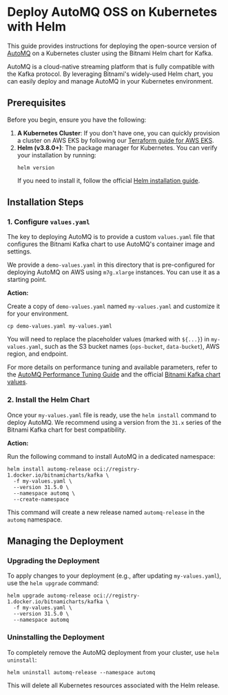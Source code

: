 # Deploy AutoMQ OSS on Kubernetes with Helm

This guide provides instructions for deploying the open-source version of [AutoMQ](https://www.automq.com/) on a Kubernetes cluster using the Bitnami Helm chart for Kafka.

AutoMQ is a cloud-native streaming platform that is fully compatible with the Kafka protocol. By leveraging Bitnami's widely-used Helm chart, you can easily deploy and manage AutoMQ in your Kubernetes environment.

## Prerequisites

Before you begin, ensure you have the following:

1.  **A Kubernetes Cluster**: If you don't have one, you can quickly provision a cluster on AWS EKS by following our [Terraform guide for AWS EKS](../../kubernetes/aws/terraform/README.md).
2.  **Helm (v3.8.0+)**: The package manager for Kubernetes. You can verify your installation by running:
    ```shell
    helm version
    ```
    If you need to install it, follow the official [Helm installation guide](https://helm.sh/docs/intro/install/).

## Installation Steps

### 1. Configure `values.yaml`

The key to deploying AutoMQ is to provide a custom `values.yaml` file that configures the Bitnami Kafka chart to use AutoMQ's container image and settings.

We provide a `demo-values.yaml` in this directory that is pre-configured for deploying AutoMQ on AWS using `m7g.xlarge` instances. You can use it as a starting point.

**Action:**

Create a copy of `demo-values.yaml` named `my-values.yaml` and customize it for your environment.

```shell
cp demo-values.yaml my-values.yaml
```

You will need to replace the placeholder values (marked with `${...}`) in `my-values.yaml`, such as the S3 bucket names (`ops-bucket`, `data-bucket`), AWS region, and endpoint.

For more details on performance tuning and available parameters, refer to the [AutoMQ Performance Tuning Guide](https://www.automq.com/docs/automq/deployment/performance-tuning-for-broker) and the official [Bitnami Kafka chart values](https://github.com/bitnami/charts/blob/main/bitnami/kafka/values.yaml).

### 2. Install the Helm Chart

Once your `my-values.yaml` file is ready, use the `helm install` command to deploy AutoMQ. We recommend using a version from the `31.x` series of the Bitnami Kafka chart for best compatibility.

**Action:**

Run the following command to install AutoMQ in a dedicated namespace:

```shell
helm install automq-release oci://registry-1.docker.io/bitnamicharts/kafka \
  -f my-values.yaml \
  --version 31.5.0 \
  --namespace automq \
  --create-namespace
```

This command will create a new release named `automq-release` in the `automq` namespace.

## Managing the Deployment

### Upgrading the Deployment

To apply changes to your deployment (e.g., after updating `my-values.yaml`), use the `helm upgrade` command:

```shell
helm upgrade automq-release oci://registry-1.docker.io/bitnamicharts/kafka \
  -f my-values.yaml \
  --version 31.5.0 \
  --namespace automq
```

### Uninstalling the Deployment

To completely remove the AutoMQ deployment from your cluster, use `helm uninstall`:

```shell
helm uninstall automq-release --namespace automq
```

This will delete all Kubernetes resources associated with the Helm release.
